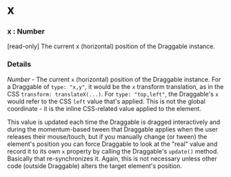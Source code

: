 # x

### x : Number

\[read-only] The current x (horizontal) position of the Draggable instance.

### Details[​](#details "Direct link to Details")

*Number* - The current `x` (horizontal) position of the Draggable instance. For a Draggable of `type: "x,y"`, it would be the `x` transform translation, as in the CSS `transform: translateX(...)`. For `type: "top,left"`, the Draggable's `x` would refer to the CSS `left` value that's applied. This is not the global coordinate - it is the inline CSS-related value applied to the element.

This value is updated each time the Draggable is dragged interactively and during the momentum-based tween that Draggable applies when the user releases their mouse/touch, but if you manually change (or tween) the element's position you can force Draggable to look at the "real" value and record it to its own `x` property by calling the Draggable's `update()` method. Basically that re-synchronizes it. Again, this is not necessary unless other code (outside Draggable) alters the target element's position.
